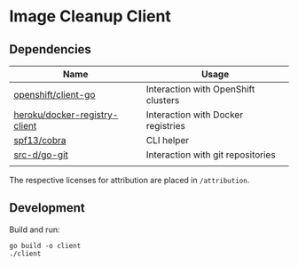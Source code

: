 # Image Cleanup Client

## Dependencies

|Name|Usage|
|---|---|
|[openshift/client-go](https://github.com/openshift/client-go)|Interaction with OpenShift clusters|
|[heroku/docker-registry-client](https://github.com/heroku/docker-registry-client)|Interaction with Docker registries|
|[spf13/cobra](https://github.com/spf13/cobra)|CLI helper|
|[src-d/go-git](https://github.com/src-d/go-git)|Interaction with git repositories|
|||

The respective licenses for attribution are placed in `/attribution`.

## Development
Build and run:
```
go build -o client
./client
```
